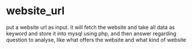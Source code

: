 # website_url
put a website url as input. it will fetch the website and take all data as keyword and store it into mysql using php, and then answer regarding question to analyse, like what offers the website and what kind of website
